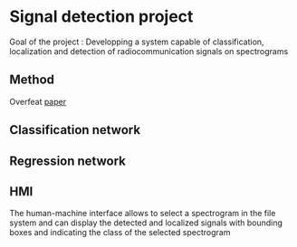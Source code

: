 # Signal detection project
Goal of the project : Developping a system capable of classification, localization and detection of
radiocommunication signals on spectrograms
## Method
Overfeat <a href="https://arxiv.org/pdf/1312.6229.pdf">paper</a>
## Classification network

## Regression network

## HMI

The human-machine interface allows to select a spectrogram in the file system and can display the detected and localized signals with
bounding boxes and indicating the class of the selected spectrogram

